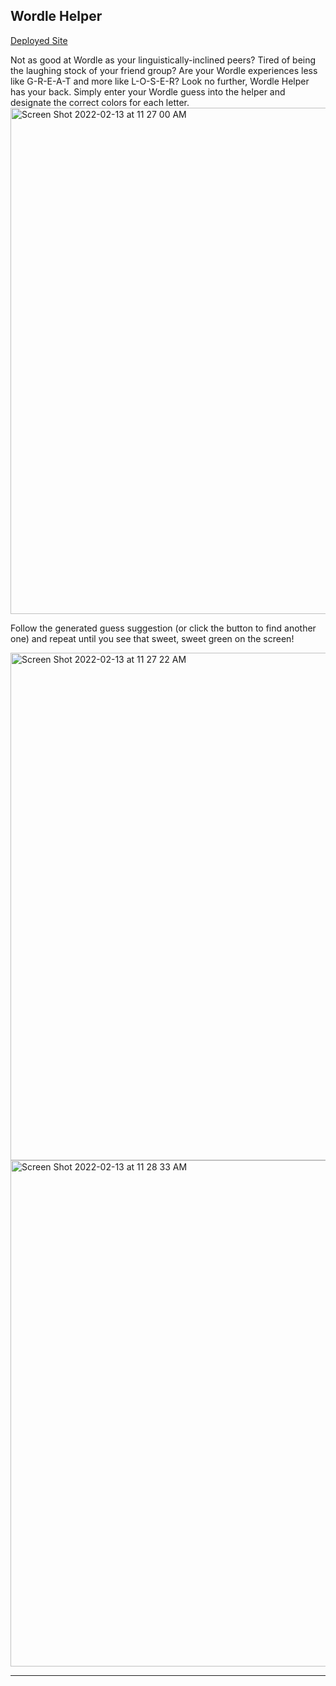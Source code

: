 ## Wordle Helper 

[Deployed Site](https://wordle-helper-5b94b.web.app/)

Not as good at Wordle as your linguistically-inclined peers? Tired of being the laughing stock of your friend group? Are your Wordle experiences less like G-R-E-A-T and more like L-O-S-E-R? Look no further, Wordle Helper has your back. Simply enter your Wordle guess into the helper and designate the correct colors for each letter. 
<img width="810" alt="Screen Shot 2022-02-13 at 11 27 00 AM" src="https://user-images.githubusercontent.com/69563078/153769207-448a20ac-f8aa-4964-b57e-8bb85a20a2f6.png">

Follow the generated guess suggestion (or click the button to find another one) and repeat until you see that sweet, sweet green on the screen!

<img width="812" alt="Screen Shot 2022-02-13 at 11 27 22 AM" src="https://user-images.githubusercontent.com/69563078/153769236-bd9035e2-59e5-4161-899b-a34314381112.png">

<img width="810" alt="Screen Shot 2022-02-13 at 11 28 33 AM" src="https://user-images.githubusercontent.com/69563078/153769239-fba5c660-79f4-48b0-8483-45e27afc005c.png">

----------------------------------------------------------------------
